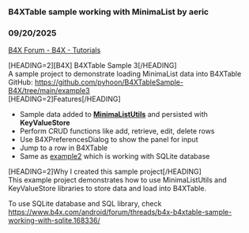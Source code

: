###  B4XTable sample working with MinimaList by aeric
### 09/20/2025
[B4X Forum - B4X - Tutorials](https://www.b4x.com/android/forum/threads/168717/)

[HEADING=2][B4X] B4XTable Sample 3[/HEADING]  
A sample project to demonstrate loading MinimaList data into B4XTable  
GitHub: <https://github.com/pyhoon/B4XTableSample-B4X/tree/main/example3>  
[HEADING=2]Features[/HEADING]  

- Sample data added to [**MinimaListUtils**](https://www.b4x.com/android/forum/threads/b4x-minimalistutils.155724/) and persisted with **KeyValueStore**
- Perform CRUD functions like add, retrieve, edit, delete rows
- Use B4XPreferencesDialog to show the panel for input
- Jump to a row in B4XTable
- Same as [example2](https://www.b4x.com/android/forum/threads/b4x-b4xtable-sample-working-with-sqlite.168336/) which is working with SQLite database

[HEADING=2]Why I created this sample project[/HEADING]  
This example project demonstrates how to use MinimaListUtils and KeyValueStore libraries to store data and load into B4XTable.  
  
To use SQLite database and SQL library, check <https://www.b4x.com/android/forum/threads/b4x-b4xtable-sample-working-with-sqlite.168336/>